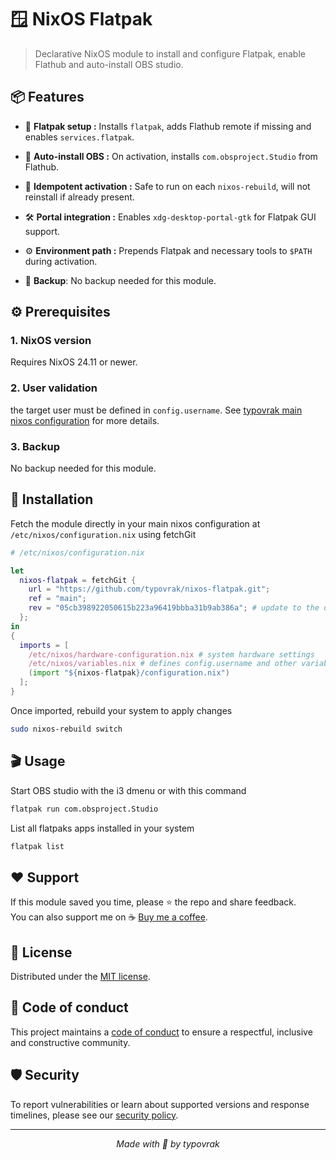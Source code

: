 # 🪟 NixOS Flatpak

> Declarative NixOS module to install and configure Flatpak, enable Flathub and auto-install OBS studio.

## 📦 Features

- 🔧 **Flatpak setup :** Installs ```flatpak```, adds Flathub remote if missing and enables ```services.flatpak```.

- 🚀 **Auto-install OBS :** On activation, installs ```com.obsproject.Studio``` from Flathub.

- 🔄 **Idempotent activation :** Safe to run on each ```nixos-rebuild```, will not reinstall if already present.

- 🛠️ **Portal integration :** Enables ```xdg-desktop-portal-gtk``` for Flatpak GUI support.

- ⚙️ **Environment path :** Prepends Flatpak and necessary tools to ```$PATH``` during activation.

- 💾 **Backup**: No backup needed for this module.

## ⚙️ Prerequisites

### 1. NixOS version
Requires NixOS 24.11 or newer.

### 2. User validation
the target user must be defined in ```config.username```. See [typovrak main nixos configuration](https://github.com/typovrak/nixos) for more details.

### 3. Backup
No backup needed for this module.

## 🚀 Installation
Fetch the module directly in your main nixos configuration at ```/etc/nixos/configuration.nix``` using fetchGit
```nix
# /etc/nixos/configuration.nix

let
  nixos-flatpak = fetchGit {
    url = "https://github.com/typovrak/nixos-flatpak.git";
    ref = "main";
    rev = "05cb398922050615b223a96419bbba31b9ab386a"; # update to the desired commit
  };
in
{
  imports = [
    /etc/nixos/hardware-configuration.nix # system hardware settings
    /etc/nixos/variables.nix # defines config.username and other variables, see https://github.com/typovrak/nixos for more details
    (import "${nixos-flatpak}/configuration.nix")
  ];
}
```

Once imported, rebuild your system to apply changes
```bash
sudo nixos-rebuild switch
```

## 🎬 Usage

Start OBS studio with the i3 dmenu or with this command
```bash
flatpak run com.obsproject.Studio
```

List all flatpaks apps installed in your system
```bash
flatpak list
```

## ❤️ Support

If this module saved you time, please ⭐️ the repo and share feedback.  
You can also support me on ☕ [Buy me a coffee](https://www.buymeacoffee.com/typovrak).

## 📝 License

Distributed under the [MIT license](LICENSE.md).

## 📜 Code of conduct

This project maintains a [code of conduct](.github/CODE_OF_CONDUCT.md) to ensure a respectful, inclusive and constructive community.

## 🛡️ Security

To report vulnerabilities or learn about supported versions and response timelines, please see our [security policy](.github/SECURITY.md).

---

<p align="center"><i>Made with 💜 by typovrak</i></p>
